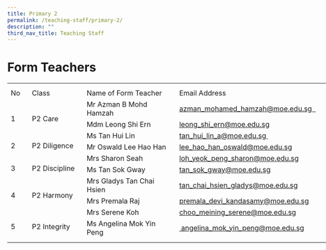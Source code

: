 ```yaml
---
title: Primary 2
permalink: /teaching-staff/primary-2/
description: ""
third_nav_title: Teaching Staff
---
```

# **Form Teachers**

<table style="border-collapse:
 collapse;width:554pt" width="737" cellspacing="0" cellpadding="0" border="0"><colgroup><col style="mso-width-source:userset;mso-width-alt:1462;width:30pt" width="40"> <col style="mso-width-source:userset;mso-width-alt:4278;width:88pt" width="117"> <col style="mso-width-source:userset;mso-width-alt:10422;width:214pt" width="285"> <col style="mso-width-source:userset;mso-width-alt:10422;width:214pt" width="285"> <col style="mso-width-source:userset;mso-width-alt:365;width:8pt" width="10"></colgroup><tbody><tr style="mso-height-source:userset;height:7.5pt" height="10"><td style="height:7.5pt;width:30pt" width="40" class="xl66" height="10"></td><td style="width:88pt" width="117"></td><td style="width:214pt" width="285"></td><td style="width:214pt" width="285" class="xl71"></td><td style="width:8pt" width="10"></td></tr><tr style="height:15.75pt" height="21"><td style="height:15.75pt;width:30pt" width="40" class="xl69" height="21">No</td><td style="border-left:none;width:88pt" width="117" class="xl70">Class</td><td style="border-left:none;width:214pt" width="285" class="xl67">Name of Form Teacher</td><td style="border-left:none" class="xl72">Email Address</td><td></td></tr><tr style="height:15.75pt" height="21"><td style="height:31.5pt;width:30pt" width="40" class="xl75" height="42" rowspan="2">
<br>1</td><td style="width:88pt" width="117" class="xl76" rowspan="2">
<br>P2 Care</td><td style="border-top:none" class="xl68">Mr Azman B Mohd Hamzah</td><td style="border-top:none;border-left:none" class="xl73"><a href="mailto:azman_mohamed_hamzah@moe.edu.sg">azman_mohamed_hamzah@moe.edu.sg&nbsp;&nbsp;</a></td><td></td></tr><tr style="height:15.75pt" height="21"><td style="height:15.75pt;border-top:none" class="xl68" height="21">Mdm Leong Shi Ern</td><td style="border-top:none;border-left:none" class="xl73"><a href="mailto:rafidawati_abdul_rahman@moe.edu.sg">leong_shi_ern@moe.edu.sg</a></td><td></td></tr><tr style="height:15.75pt" height="21"><td style="height:31.5pt;width:30pt" width="40" class="xl74" height="42" rowspan="2">
<br>2</td><td style="width:88pt" width="117" class="xl77" rowspan="2">
<br>P2 Diligence</td><td style="border-top:none" class="xl68">Ms Tan Hui Lin</td><td style="border-top:none;border-left:none" class="xl73"><a href="mailto:tan_hui_lin_a@moe.edu.sg">tan_hui_lin_a@moe.edu.sg&nbsp;</a></td><td></td></tr><tr style="height:15.75pt" height="21"><td style="height:15.75pt;border-top:none" class="xl68" height="21">Mr Oswald Lee Hao Han</td><td style="border-top:none;border-left:none" class="xl73"><a href="mailto:lee_hao_han_oswald@moe.edu.sg">lee_hao_han_oswald@moe.edu.sg</a></td><td></td></tr><tr style="height:15.75pt" height="21"><td style="height:31.5pt;width:30pt" width="40" class="xl74" height="42" rowspan="2">
<br>3</td><td style="width:88pt" width="117" class="xl77" rowspan="2">
<br>P2&nbsp;Discipline</td><td style="border-top:none" class="xl68">Mrs Sharon Seah<span style="mso-spacerun:yes">&nbsp;</span></td><td style="border-top:none;border-left:none" class="xl73"><a href="mailto:loh_yeok_peng_sharon@moe.edu.sg">loh_yeok_peng_sharon@moe.edu.sg</a></td><td></td></tr><tr style="height:15.75pt" height="21"><td style="height:15.75pt;border-top:none" class="xl68" height="21">Ms Tan Sok Gway</td><td style="border-top:none;border-left:none" class="xl73"><a href="mailto:tan_sok_gway@moe.edu.sg">tan_sok_gway@moe.edu.sg</a></td><td></td></tr><tr style="height:15.75pt" height="21"><td style="height:31.5pt;width:30pt" width="40" class="xl74" height="42" rowspan="2">
<br>4</td><td style="width:88pt" width="117" class="xl77" rowspan="2">
<br>P2 Harmony</td><td style="border-top:none" class="xl68">Mrs Gladys Tan Chai Hsien</td><td style="border-top:none;border-left:none" class="xl73"><a href="mailto:premala_devi_kandasamy@moe.edu.sg">tan_chai_hsien_gladys@moe.edu.sg</a></td><td></td></tr><tr style="height:15.75pt" height="21"><td style="height:15.75pt;border-top:none" class="xl68" height="21">Mrs Premala Raj<span style="mso-spacerun:yes">&nbsp;</span></td><td style="border-top:none;border-left:none" class="xl73"><a href="mailto:premala_devi_kandasamy@moe.edu.sg">premala_devi_kandasamy@moe.edu.sg</a></td><td></td></tr><tr style="height:15.75pt" height="21"><td style="height:31.5pt;width:30pt" width="40" class="xl74" height="42" rowspan="2">
<br>5&nbsp;</td><td style="width:88pt" width="117" class="xl77" rowspan="2">
<br>P2 Integrity</td><td style="border-top:none" class="xl68">Mrs Serene Koh</td><td style="border-top:none;border-left:none" class="xl73"><a href="mailto:choo_meining_serene@moe.edu.sg">choo_meining_serene@moe.edu.sg</a></td><td></td></tr><tr style="height:15.75pt" height="21"><td style="height:15.75pt;border-top:none" class="xl68" height="21">Ms Angelina Mok Yin Peng</td><td style="border-top:none;border-left:none" class="xl73"><a href="mailto:angelina_mok_yin_peng@moe.edu.sg">&nbsp;angelina_mok_yin_peng@moe.edu.sg</a></td><td></td></tr><tr style="mso-height-source:userset;height:7.5pt" height="10"><td style="height:7.5pt" class="xl66" height="10"></td><td></td><td></td><td class="xl71"></td><td></td></tr></tbody></table>